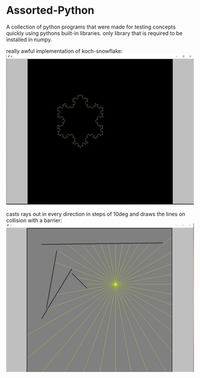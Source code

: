 # Assorted-Python

A collection of python programs that were made for testing concepts quickly using pythons built-in libraries. only library that is required to be installed in numpy.


really awful implementation of koch-snowflake:
![koch snowflake](https://raw.githubusercontent.com/Neil-DS/Assorted-Python/main/Awful_snowflake.JPG)


casts rays out in every direction in steps of 10deg and draws the lines on collision with a barrier:
![raycast](https://raw.githubusercontent.com/Neil-DS/Assorted-Python/main/ray_capture.jpg)
